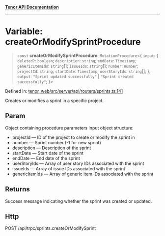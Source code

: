 [**Tenor API Documentation**](../../README.md)

***

# Variable: createOrModifySprintProcedure

> `const` **createOrModifySprintProcedure**: `MutationProcedure`\<\{ `input`: \{ `deleted?`: `boolean`; `description`: `string`; `endDate`: `Timestamp`; `genericItemIds`: `string`[]; `issueIds`: `string`[]; `number`: `number`; `projectId`: `string`; `startDate`: `Timestamp`; `userStoryIds`: `string`[]; \}; `output`: `"Sprint updated successfully"` \| `"Sprint created successfully"`; \}\>

Defined in: [tenor\_web/src/server/api/routers/sprints.ts:141](https://github.com/Apantli/Tenor/blob/b33873959b5093fc3e3d66ac4f230a78a6395bbd/tenor_web/src/server/api/routers/sprints.ts#L141)

Creates or modifies a sprint in a specific project.

## Param

Object containing procedure parameters
Input object structure:
- projectId — ID of the project to create or modify the sprint in
- number — Sprint number (-1 for new sprint)
- description — Description of the sprint
- startDate — Start date of the sprint
- endDate — End date of the sprint
- userStoryIds — Array of user story IDs associated with the sprint
- issueIds — Array of issue IDs associated with the sprint
- genericItemIds — Array of generic item IDs associated with the sprint

## Returns

Success message indicating whether the sprint was created or updated.

## Http

POST /api/trpc/sprints.createOrModifySprint
